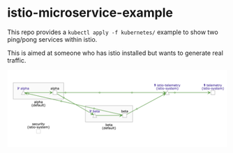 # istio-microservice-example

This repo provides a `kubectl apply -f kubernetes/` example to show two ping/pong
services within istio.

This is aimed at someone who has istio installed but wants to generate real traffic.

![traffic](res/traffic.png)